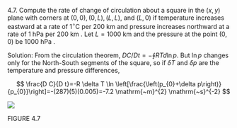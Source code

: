 4.7. Compute the rate of change of circulation about a square in the $(x, y)$ plane with corners at $(0,0),(0, L),(L, L)$, and $(L, 0)$ if temperature increases eastward at a rate of $1^{\circ} \mathrm{C}$ per 200 km and pressure increases northward at a rate of 1 hPa per 200 km . Let $L=1000 \mathrm{~km}$ and the pressure at the point $(0,0)$ be 1000 hPa .

Solution: From the circulation theorem, $D C / D t=-\oint R T d \ln p$. But $\ln p$ changes only for the North-South segments of the square, so if $\delta T$ and $\delta p$ are the temperature and pressure differences,

$$
\frac{D C}{D t}=-R \delta T \ln \left[\frac{\left(p_{0}+\delta p\right)}{p_{0}}\right]=-(287)(5)(0.005)=-7.2 \mathrm{~m}^{2} \mathrm{~s}^{-2}
$$

![](https://cdn.mathpix.com/cropped/2024_11_16_1064db4c1a62f75e628eg-18.jpg?height=327&width=405&top_left_y=1124&top_left_x=903)

FIGURE 4.7